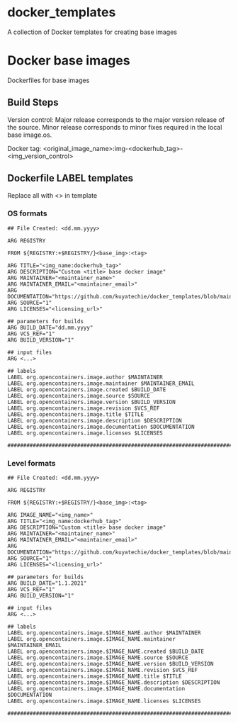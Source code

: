 # docker_templates
A collection of Docker templates for creating base images

# Docker base images
Dockerfiles for base images

## Build Steps
Version control: Major release corresponds to the major version release of the source. Minor release corresponds to minor fixes required in the local base image.os.

Docker tag: <original_image_name>:img-<dockerhub_tag>-<img_version_control>

## Dockerfile LABEL templates
Replace all with <> in template

### OS formats
```
## File Created: <dd.mm.yyyy>

ARG REGISTRY

FROM ${REGISTRY:+$REGISTRY/}<base_img>:<tag>

ARG TITLE="<img_name:dockerhub_tag>"
ARG DESCRIPTION="Custom <title> base docker image"
ARG MAINTAINER="<maintainer_name>"
ARG MAINTAINER_EMAIL="<maintainer_email>"
ARG DOCUMENTATION="https://github.com/kuyatechie/docker_templates/blob/main/README.md"
ARG SOURCE="1"
ARG LICENSES="<licensing_url>"

## parameters for builds
ARG BUILD_DATE="dd.mm.yyyy"
ARG VCS_REF="1"
ARG BUILD_VERSION="1"

## input files
ARG <...>

## labels
LABEL org.opencontainers.image.author $MAINTAINER
LABEL org.opencontainers.image.maintainer $MAINTAINER_EMAIL
LABEL org.opencontainers.image.created $BUILD_DATE
LABEL org.opencontainers.image.source $SOURCE
LABEL org.opencontainers.image.version $BUILD_VERSION
LABEL org.opencontainers.image.revision $VCS_REF
LABEL org.opencontainers.image.title $TITLE
LABEL org.opencontainers.image.description $DESCRIPTION
LABEL org.opencontainers.image.documentation $DOCUMENTATION
LABEL org.opencontainers.image.licenses $LICENSES

##################################################################################################
```

### Level formats
```
## File Created: <dd.mm.yyyy>

ARG REGISTRY

FROM ${REGISTRY:+$REGISTRY/}<base_img>:<tag>

ARG IMAGE_NAME="<img_name>"
ARG TITLE="<img_name:dockerhub_tag>"
ARG DESCRIPTION="Custom <title> base docker image"
ARG MAINTAINER="<maintainer_name>"
ARG MAINTAINER_EMAIL="<maintainer_email>"
ARG DOCUMENTATION="https://github.com/kuyatechie/docker_templates/blob/main/README.md"
ARG SOURCE="1"
ARG LICENSES="<licensing_url>"

## parameters for builds
ARG BUILD_DATE="1.1.2021"
ARG VCS_REF="1"
ARG BUILD_VERSION="1"

## input files
ARG <...>

## labels
LABEL org.opencontainers.image.$IMAGE_NAME.author $MAINTAINER
LABEL org.opencontainers.image.$IMAGE_NAME.maintainer $MAINTAINER_EMAIL
LABEL org.opencontainers.image.$IMAGE_NAME.created $BUILD_DATE
LABEL org.opencontainers.image.$IMAGE_NAME.source $SOURCE
LABEL org.opencontainers.image.$IMAGE_NAME.version $BUILD_VERSION
LABEL org.opencontainers.image.$IMAGE_NAME.revision $VCS_REF
LABEL org.opencontainers.image.$IMAGE_NAME.title $TITLE
LABEL org.opencontainers.image.$IMAGE_NAME.description $DESCRIPTION
LABEL org.opencontainers.image.$IMAGE_NAME.documentation $DOCUMENTATION
LABEL org.opencontainers.image.$IMAGE_NAME.licenses $LICENSES

##################################################################################################
```
